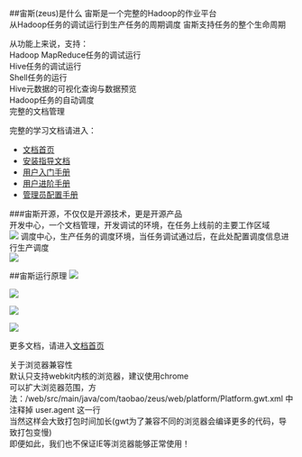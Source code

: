 ##宙斯(zeus)是什么
宙斯是一个完整的Hadoop的作业平台  
从Hadoop任务的调试运行到生产任务的周期调度
宙斯支持任务的整个生命周期

从功能上来说，支持：  
Hadoop MapReduce任务的调试运行  
Hive任务的调试运行  
Shell任务的运行    
Hive元数据的可视化查询与数据预览  
Hadoop任务的自动调度  
完整的文档管理  

完整的学习文档请进入：
* [文档首页](https://github.com/pengtongzhou/zeus/wiki)
* [安装指导文档](https://github.com/pengtongzhou/zeus/wiki/安装指导文档)
* [用户入门手册](https://github.com/pengtongzhou/zeus/wiki/用户入门手册)
* [用户进阶手册](https://github.com/pengtongzhou/zeus/wiki/用户进阶手册)
* [管理员配置手册](https://github.com/pengtongzhou/zeus/wiki/管理员配置手册)
 
###宙斯开源，不仅仅是开源技术，更是开源产品  
开发中心，一个文档管理，开发调试的环境，在任务上线前的主要工作区域  
<a href="http://yun.duiba.com.cn/xuhengfei/snapshot-dev.png" target="_blank"><img src="http://yun.duiba.com.cn/xuhengfei/snapshot-dev.png" /></a>
调度中心，生产任务的调度环境，当任务调试通过后，在此处配置调度信息进行生产调度  
<a href="http://yun.duiba.com.cn/xuhengfei/snapshot-schedule.png" target="_blank"><img src="http://yun.duiba.com.cn/xuhengfei/snapshot-schedule.png" /></a>  

##宙斯运行原理
<a href="http://yun.duiba.com.cn/xuhengfei/graph-network.png" target="_blank"><img src="http://yun.duiba.com.cn/xuhengfei/graph-network.png" /></a>  

<a href="http://yun.duiba.com.cn/xuhengfei/graph-struct.png" target="_blank"><img src="http://yun.duiba.com.cn/xuhengfei/graph-struct.png" /></a>  

<a href="http://yun.duiba.com.cn/xuhengfei/graph-workflow.png" target="_blank"><img src="http://yun.duiba.com.cn/xuhengfei/graph-workflow.png" /></a>  

<a href="http://yun.duiba.com.cn/xuhengfei/graph-schedule.png" target="_blank"><img src="http://yun.duiba.com.cn/xuhengfei/graph-schedule.png" /></a>   



更多文档，请进入<a href="https://github.com/pengtongzhou/zeus/wiki" target="_blank">文档首页</a> 



关于浏览器兼容性  
默认只支持webkit内核的浏览器，建议使用chrome  
可以扩大浏览器范围，方法：/web/src/main/java/com/taobao/zeus/web/platform/Platform.gwt.xml 中注释掉 user.agent 这一行  
当然这样会大致打包时间加长(gwt为了兼容不同的浏览器会编译更多的代码，导致打包变慢)  
即便如此，我们也不保证IE等浏览器能够正常使用！  



